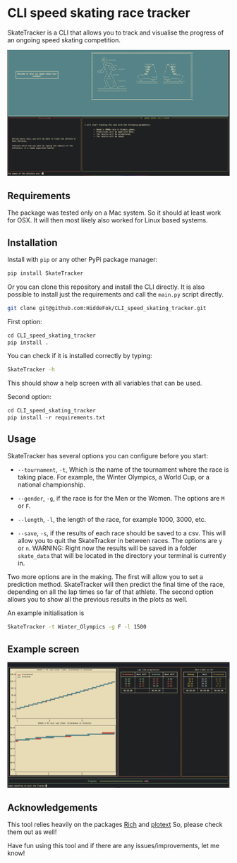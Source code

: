 # CLI speed skating race tracker

SkateTracker is a CLI that allows you to track and visualise the progress of an ongoing speed skating competition. 

![Welcome screen](https://github.com/HiddeFok/CLI_speed_skating_tracker/blob/main/img/welcome_screen.png?raw=true)

## Requirements
The package was tested only on a Mac system. So it should at least work for OSX. It will then most likely also worked 
for Linux based systems. 

## Installation

Install with `pip` or any other PyPi package manager:
```bash
pip install SkateTracker
```
Or you can clone this repository and install the CLI directly. It is also possible to install just the requirements and
call the `main.py` script directly.
```bash
git clone git@github.com:HiddeFok/CLI_speed_skating_tracker.git
```
First option:
```bazaar
cd CLI_speed_skating_tracker
pip install . 
```
You can check if it is installed correctly by typing:
```bash
SkateTracker -h
```
This should show a help screen with all variables that can be used.  

Second option:
```bazaar
cd CLI_speed_skating_tracker
pip install -r requirements.txt 
```

## Usage
SkateTracker has several options you can configure before you start:

* `--tournament`, `-t`, Which is the name of the tournament where the race is taking place. For example, the Winter
    Olympics, a World Cup, or a national championship.

* `--gender`, `-g`, if the race is for the Men or the Women. The options are `M` or `F`.
* `--length`, `-l`, the length of the race, for example 1000, 3000, etc. 
* `--save`, `-s`, if the results of each race should be saved to a csv. This will allow you to quit the SkateTracker 
    in between races. The options are `y` or `n`. WARNING: Right now the results will be saved in a folder `skate_data` that
    will be located in the directory your terminal is currently in. 

Two more options are in the making. The first will allow you to set a prediction method. SkateTracker will then predict 
the final time of the race, depending on all the lap times so far of that athlete. The second option allows you
to show all the previous results in the plots as well. 

An example initialisation is
```bash
SkateTracker -t Winter_Olympics -g F -l 1500
```

## Example screen
![Example](https://github.com/HiddeFok/CLI_speed_skating_tracker/blob/main/img/example_final_screen.png?raw=true)

## Acknowledgements

This tool relies heavily on the packages [Rich](https://github.com/Textualize/rich) and [plotext](https://github.com/piccolomo/plotext)
So, please check them out as well!

Have fun using this tool and if there are any issues/improvements, let me know!